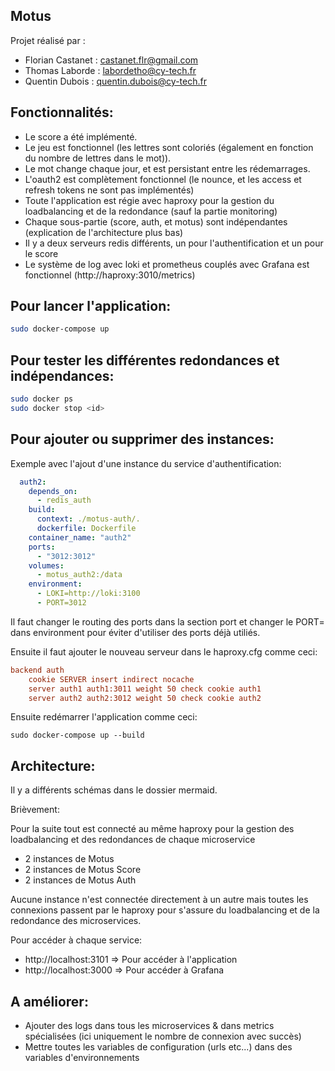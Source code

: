 ## Motus
Projet réalisé par :
- Florian Castanet : castanet.flr@gmail.com
- Thomas Laborde : labordetho@cy-tech.fr
- Quentin Dubois : quentin.dubois@cy-tech.fr

## Fonctionnalités:

- Le score a été implémenté.
- Le jeu est fonctionnel (les lettres sont coloriés (également en fonction du nombre de lettres dans le mot)).
- Le mot change chaque jour, et est persistant entre les rédemarrages.
- L'oauth2 est complètement fonctionnel (le nounce, et les access et refresh tokens ne sont pas implémentés)
- Toute l'application est régie avec haproxy pour la gestion du loadbalancing et de la redondance (sauf la partie monitoring)
- Chaque sous-partie (score, auth, et motus) sont indépendantes (explication de l'architecture plus bas)
- Il y a deux serveurs redis différents, un pour l'authentification et un pour le score
- Le système de log avec loki et prometheus couplés avec Grafana est fonctionnel (http://haproxy:3010/metrics)

## Pour lancer l'application:

```sh
sudo docker-compose up
```

## Pour tester les différentes redondances et indépendances:

```sh
sudo docker ps
sudo docker stop <id>
```

## Pour ajouter ou supprimer des instances:

Exemple avec l'ajout d'une instance du service d'authentification:

```yaml
  auth2:
    depends_on:
      - redis_auth
    build:
      context: ./motus-auth/.
      dockerfile: Dockerfile
    container_name: "auth2"
    ports:
      - "3012:3012"
    volumes:
      - motus_auth2:/data
    environment:
      - LOKI=http://loki:3100
      - PORT=3012
```

Il faut changer le routing des ports dans la section port et changer le PORT= dans environment pour éviter d'utiliser des ports déjà utiliés.

Ensuite il faut ajouter le nouveau serveur dans le haproxy.cfg comme ceci:

```cfg
backend auth
    cookie SERVER insert indirect nocache
    server auth1 auth1:3011 weight 50 check cookie auth1
    server auth2 auth2:3012 weight 50 check cookie auth2
```

Ensuite redémarrer l'application comme ceci:

```
sudo docker-compose up --build
```

## Architecture:

Il y a différents schémas dans le dossier mermaid.

Brièvement:

Pour la suite tout est connecté au même haproxy pour la gestion des loadbalancing et des redondances de chaque microservice

- 2 instances de Motus
- 2 instances de Motus Score
- 2 instances de Motus Auth

Aucune instance n'est connectée directement à un autre mais toutes les connexions passent par le haproxy pour s'assure du loadbalancing et de la redondance des microservices.

Pour accéder à chaque service:

- http://localhost:3101 => Pour accéder à l'application
- http://localhost:3000 => Pour accéder à Grafana

## A améliorer:

- Ajouter des logs dans tous les microservices & dans metrics spécialisées (ici uniquement le nombre de connexion avec succès)
- Mettre toutes les variables de configuration (urls etc...) dans des variables d'environnements
